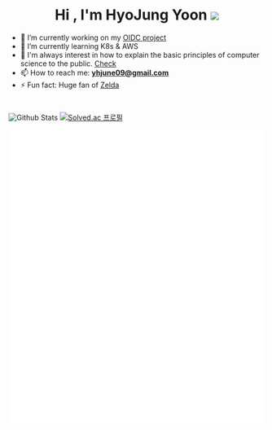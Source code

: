 <h1 align="center"><b>Hi , I'm HyoJung Yoon </b><img src="https://media.giphy.com/media/hvRJCLFzcasrR4ia7z/giphy.gif" width="35"></h1>

- 🔭 I’m currently working on my [OIDC project](https://github.com/KUBER-LOUDY/kuber-loudy-spring-boot)
- 🌱 I’m currently learning K8s & AWS
- 💬 I'm always interest in how to explain the basic principles of computer science to the public. [Check](https://brunch.co.kr/@20bum)
- 📫 How to reach me: **yhjune09@gmail.com**
- ⚡ Fun fact: Huge fan of [Zelda](https://www.youtube.com/watch?app=desktop&v=fYZuiFDQwQw)

<h1 align="center"></h1>

![Github Stats](https://github-readme-stats.vercel.app/api?username=yhjune&hide=stars&count_private=true&show_icons=true&theme=transparent)
[![Solved.ac 프로필](http://mazassumnida.wtf/api/v2/generate_badge?boj=yhjune09)](https://solved.ac/yhjune09/)

![Metrics](/github-metrics.svg)



<img height="150"/>
<br><br>

